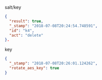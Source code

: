 salt/key
```json
{
  "result": true,
  "_stamp": "2018-07-08T20:24:54.748591",
  "id": "k4",
  "act": "delete"
}.
```

key
```json
{
  "_stamp": "2018-07-08T20:26:01.124262",
  "rotate_aes_key": true
}
```